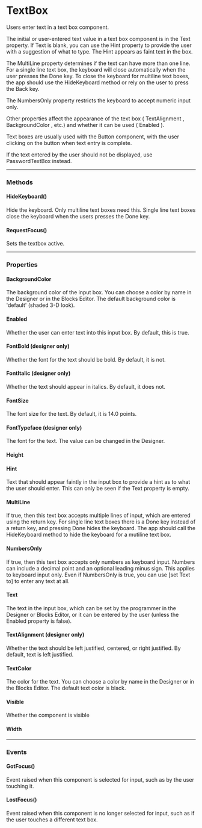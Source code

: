 # TextBox

Users enter text in a text box component.

The initial or user-entered text value in a text box component is in the Text property. If Text is blank, you can use the Hint property to provide the user with a suggestion of what to type. The Hint appears as faint text in the box.

The MultiLine property determines if the text can have more than one line. For a single line text box, the keyboard will close automatically when the user presses the Done key. To close the keyboard for multiline text boxes, the app should use the HideKeyboard method or rely on the user to press the Back key.

The NumbersOnly property restricts the keyboard to accept numeric input only.

Other properties affect the appearance of the text box ( TextAlignment , BackgroundColor , etc.) and whether it can be used ( Enabled ).

Text boxes are usually used with the Button component, with the user clicking on the button when text entry is complete.

If the text entered by the user should not be displayed, use PasswordTextBox instead.

---

### Methods

#### HideKeyboard()

Hide the keyboard. Only multiline text boxes need this. Single line text boxes close the keyboard when the users presses the Done key.

#### RequestFocus()

Sets the textbox active.

---

### Properties

#### BackgroundColor

The background color of the input box. You can choose a color by name in the Designer or in the Blocks Editor. The default background color is 'default' (shaded 3-D look).

#### Enabled

Whether the user can enter text into this input box. By default, this is true.

#### FontBold (designer only)

Whether the font for the text should be bold. By default, it is not.

#### FontItalic (designer only)

Whether the text should appear in italics. By default, it does not.

#### FontSize

The font size for the text. By default, it is 14.0 points.

#### FontTypeface (designer only)

The font for the text. The value can be changed in the Designer.

#### Height

#### Hint

Text that should appear faintly in the input box to provide a hint as to what the user should enter. This can only be seen if the Text property is empty.

#### MultiLine

If true, then this text box accepts multiple lines of input, which are entered using the return key. For single line text boxes there is a Done key instead of a return key, and pressing Done hides the keyboard. The app should call the HideKeyboard method to hide the keyboard for a mutiline text box.

#### NumbersOnly

If true, then this text box accepts only numbers as keyboard input. Numbers can include a decimal point and an optional leading minus sign. This applies to keyboard input only. Even if NumbersOnly is true, you can use [set Text to] to enter any text at all.

#### Text

The text in the input box, which can be set by the programmer in the Designer or Blocks Editor, or it can be entered by the user (unless the Enabled property is false).

#### TextAlignment (designer only)

Whether the text should be left justified, centered, or right justified. By default, text is left justified.

#### TextColor

The color for the text. You can choose a color by name in the Designer or in the Blocks Editor. The default text color is black.

#### Visible

Whether the component is visible

#### Width

---

### Events

#### GotFocus()

Event raised when this component is selected for input, such as by the user touching it.

#### LostFocus()

Event raised when this component is no longer selected for input, such as if the user touches a different text box.
